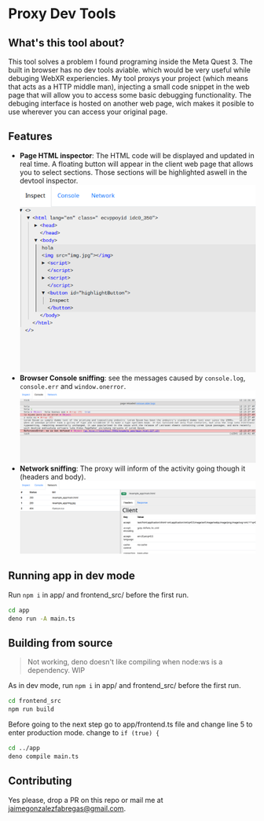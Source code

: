# Proxy Dev Tools

## What's this tool about?

This tool solves a problem I found programing inside the Meta Quest 3. The built in browser has no dev tools aviable. which would be very useful while debuging WebXR experiencies. My tool proxys your project (which means that acts as a HTTP middle man), injecting a small code snippet in the web page that will allow you to access some basic debugging functionality. The debuging interface is hosted on another web page, wich makes it posible to use wherever you can access your original page.

## Features
- **Page HTML inspector**: The HTML code will be displayed and updated in real time. A floating button will appear in the client web page that allows you to select sections. Those sections will be highlighted aswell in the devtool inspector.
![HTML inspector](image.png)
- **Browser Console sniffing**: see the messages caused by `console.log`, `console.err` and `window.onerror`.
![Console sniffing](image-1.png)
- **Network sniffing**: The proxy will inform of the activity going though it (headers and body).
![Network snifing](image-2.png)

## Running app in dev mode

Run `npm i` in app/ and frontend_src/ before the first run.

```bash
cd app
deno run -A main.ts 
```

## Building from source

> Not working, deno doesn't like compiling when node:ws is a dependency. WIP

As in dev mode, run `npm i` in app/ and frontend_src/ before the first run.

```bash
cd frontend_src
npm run build
```
Before going to the next step go to app/frontend.ts file and change line 5 to enter production mode. change to `if (true) {`
```bash
cd ../app
deno compile main.ts 
```

## Contributing
Yes please, drop a PR on this repo or mail me at jaimegonzalezfabregas@gmail.com. 